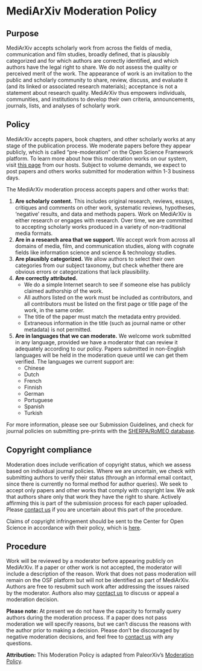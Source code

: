 # MediArXiv Moderation Policy

## Purpose

MediArXiv accepts scholarly work from across the fields of media, communication and film studies, broadly defined, that is plausibly categorized and for which authors are correctly identified, and which authors have the legal right to share. We do not assess the quality or perceived merit of the work. The appearance of work is an invitation to the public and scholarly community to share, review, discuss, and evaluate it (and its linked or associated research materials); acceptance is not a statement about research quality. MediArXiv thus empowers individuals, communities, and institutions to develop their own criteria, announcements, journals, lists, and analyses of scholarly work.

## Policy

MediArXiv accepts papers, book chapters, and other scholarly works at any stage of the publication process. We moderate papers before they appear publicly, which is called “pre-moderation” on the Open Science Framework platform. To learn more about how this moderation works on our system, visit [this page](https://openscience.zendesk.com/hc/en-us/articles/360019930553-Submitting-to-a-Moderated-Preprint-Service) from our hosts. Subject to volume demands, we expect to post papers and others works submitted for moderation within 1-3 business days.

The MediArXiv moderation process accepts papers and other works that:

1. **Are scholarly content.** This includes original research, reviews, essays, critiques and comments on other work, systematic reviews, hypotheses, ‘negative’ results, and data and methods papers. Work on MediArXiv is either research or engages with research. Over time, we are committed to accepting scholarly works produced in a variety of non-traditional media formats.
2. **Are in a research area that we support.** We accept work from across all domains of media, film, and communication studies, along with cognate fields like information science and science & technology studies.
3. **Are plausibly categorized.** We allow authors to select their own categories from our subject taxonomy, but check whether there are obvious errors or categorizations that lack plausibility.
4. **Are correctly attributed.**
	* We do a simple Internet search to see if someone else has publicly claimed authorship of the work.
	* All authors listed on the work must be included as contributors, and all contributors must be listed on the first page or title page of the work, in the same order.
	* The title of the paper must match the metadata entry provided.
	* Extraneous information in the title (such as journal name or other metadata) is not permitted.
5. **Are in languages that we can moderate.** We welcome work submitted in any language, provided we have a moderator that can review it adequately according to our policy. Papers submitted in non-English languages will be held in the moderation queue until we can get them verified. The languages we current support are:
	* Chinese
	* Dutch
	* French
	* Finnish
	* German
	* Portuguese
	* Spanish
	* Turkish

For more information, please see our Submission Guidelines, and check for journal policies on submitting pre-prints with the [SHERPA/RoMEO database](http://www.sherpa.ac.uk/romeo/index.php).
    
## Copyright compliance

Moderation does include verification of copyright status, which we assess based on individual journal policies. Where we are uncertain, we check with submitting authors to verify their status (through an informal email contact, since there is currently no formal method for author queries). We seek to accept only papers and other works that comply with copyright law. We ask that authors share only that work they have the right to share. Actively affirming this is part of the submission process for each paper uploaded. Please [contact us](mailto:mediarxiv@mediarxiv.com) if you are uncertain about this part of the procedure.

Claims of copyright infringement should be sent to the Center for Open Science in accordance with their policy, which is [here](https://github.com/CenterForOpenScience/cos.io/blob/master/TERMS_OF_USE.md).

## Procedure

Work will be reviewed by a moderator before appearing publicly on MediArXiv. If a paper or other work is not accepted, the moderator will include a description of the reason. Work that does not pass moderation will remain on the OSF platform but will not be identified as part of MediArXiv. Authors are free to resubmit such work after addressing the issues raised by the moderator. Authors also may [contact us](mailto:mediarxiv@mediarxiv.com) to discuss or appeal a moderation decision.

**Please note:** At present we do not have the capacity to formally query authors during the moderation process. If a paper does not pass moderation we will specify reasons, but we can’t discuss the reasons with the author prior to making a decision. Please don’t be discouraged by negative moderation decisions, and feel free to [contact us](mailto:medairxiv@mediarxiv.com) with any questions.

**Attribution:** This Moderation Policy is adapted from PaleorXiv’s [Moderation Policy](https://github.com/paleorXiv/resources/blob/master/Moderation%20policy.pdf).
   
